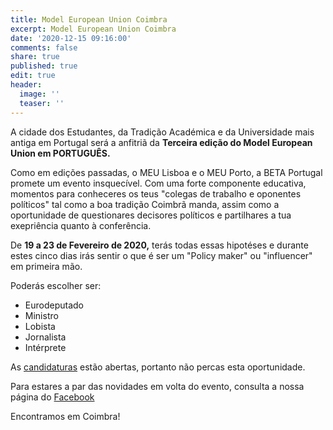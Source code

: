 ```yaml
---
title: Model European Union Coimbra
excerpt: Model European Union Coimbra
date: '2020-12-15 09:16:00'
comments: false
share: true
published: true
edit: true
header:
  image: ''
  teaser: ''
---
```

A cidade dos Estudantes, da Tradição Académica e da Universidade mais antiga em Portugal será a anfitriã da **Terceira edição do Model European Union em PORTUGUÊS.**

Como em edições passadas, o MEU Lisboa e o MEU Porto, a BETA Portugal promete um evento insquecível. Com uma forte componente educativa, momentos para conheceres os teus "colegas de trabalho e oponentes políticos" tal como a boa tradição Coimbrã manda, assim como a oportunidade de questionares decisores políticos e partilhares a tua exepriência quanto à conferência.

De **19 a 23 de Fevereiro de 2020,** terás todas essas hipotéses e durante estes cinco dias irás sentir o que é ser um "Policy maker" ou "influencer" em primeira mão.

Poderás escolher ser:

* Eurodeputado
* Ministro
* Lobista
* Jornalista
* Intérprete

As [candidaturas](https://docs.google.com/forms/d/e/1FAIpQLSer3_DjARFnSfRXjzJzOIoLIQPpdJqt6FX1yc66o0KY56PYiA/viewform) estão abertas, portanto não percas esta oportunidade.

Para estares a par das novidades em volta do evento, consulta a nossa página do [Facebook](https://www.facebook.com/pg/betaportugal.official/posts/?ref=page_internal)

Encontramos em Coimbra!
